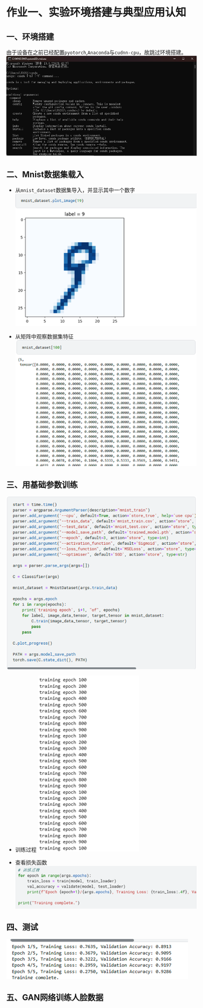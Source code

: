 # 作业一、实验环境搭建与典型应用认知

## 一、环境搭建
由于设备在之前已经配置`pyotorch`,`Anaconda`与`cudnn-cpu`，故跳过环境搭建。
![环境](image/conda环境.png)

## 二、Mnist数据集载入

* 从`mnist_dataset`数据集导入，并显示其中一个数字
![2](image/2.png)

* 从矩阵中观察数据集特征
![3](image/3.png)

## 三、用基础参数训练
![4](image/4.png)

* 训练过程
![5](image/5.png)

* 查看损失函数
![6](image/6.png)

## 四、测试
![7](image/7.png)

## 五、GAN网络训练人脸数据
